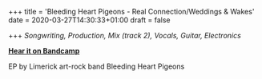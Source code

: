+++
title = 'Bleeding Heart Pigeons - Real Connection/Weddings & Wakes'
date = 2020-03-27T14:30:33+01:00
draft = false

+++
_Songwriting, Production, Mix (track 2), Vocals, Guitar, Electronics_

[**Hear it on Bandcamp**](https://hlymrecords.bandcamp.com/album/real-connection-b-w-weddings-and-wakes)

EP by Limerick art-rock band Bleeding Heart Pigeons